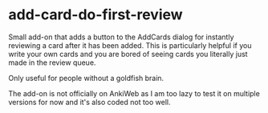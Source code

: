 # add-card-do-first-review
Small add-on that adds a button to the AddCards dialog for instantly reviewing a card after it has been added.
This is particularly helpful if you write your own cards and you are bored of seeing cards you literally just made in the review queue.

Only useful for people without a goldfish brain.

The add-on is not officially on AnkiWeb as I am too lazy to test it on multiple versions for now and it's also coded not too well.
